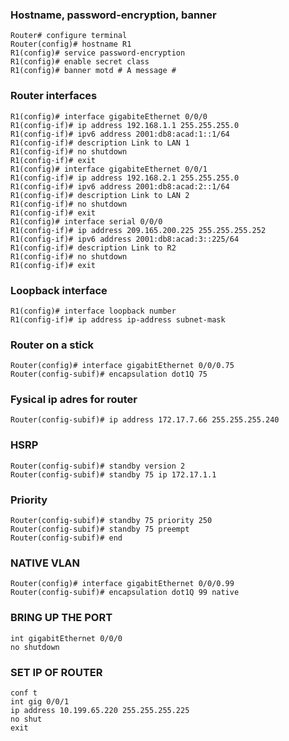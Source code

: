 ### Hostname, password-encryption, banner

```
Router# configure terminal
Router(config)# hostname R1
R1(config)# service password-encryption
R1(config)# enable secret class
R1(config)# banner motd # A message #
```

### Router interfaces

```
R1(config)# interface gigabiteEthernet 0/0/0
R1(config-if)# ip address 192.168.1.1 255.255.255.0
R1(config-if)# ipv6 address 2001:db8:acad:1::1/64
R1(config-if)# description Link to LAN 1
R1(config-if)# no shutdown
R1(config-if)# exit
R1(config)# interface gigabiteEthernet 0/0/1
R1(config-if)# ip address 192.168.2.1 255.255.255.0
R1(config-if)# ipv6 address 2001:db8:acad:2::1/64
R1(config-if)# description Link to LAN 2
R1(config-if)# no shutdown
R1(config-if)# exit
R1(config)# interface serial 0/0/0
R1(config-if)# ip address 209.165.200.225 255.255.255.252
R1(config-if)# ipv6 address 2001:db8:acad:3::225/64
R1(config-if)# description Link to R2
R1(config-if)# no shutdown
R1(config-if)# exit
```

### Loopback interface

```
R1(config)# interface loopback number 
R1(config-if)# ip address ip-address subnet-mask 
```

### Router on a stick

```
Router(config)# interface gigabitEthernet 0/0/0.75
Router(config-subif)# encapsulation dot1Q 75
```

### Fysical ip adres for router

```
Router(config-subif)# ip address 172.17.7.66 255.255.255.240
```

### HSRP

```
Router(config-subif)# standby version 2
Router(config-subif)# standby 75 ip 172.17.1.1
```

### Priority

```
Router(config-subif)# standby 75 priority 250
Router(config-subif)# standby 75 preempt
Router(config-subif)# end
```

### NATIVE VLAN

```
Router(config)# interface gigabitEthernet 0/0/0.99
Router(config-subif)# encapsulation dot1Q 99 native
```
### BRING UP THE PORT

```
int gigabitEthernet 0/0/0
no shutdown
```
### SET IP OF ROUTER

```
conf t
int gig 0/0/1
ip address 10.199.65.220 255.255.255.225
no shut
exit
```


